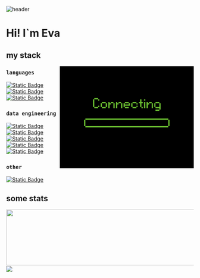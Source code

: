 <!---
<img src="comps.gif" width="1000" height="400" />
![](comps.gif)
-->
![header](https://capsule-render.vercel.app/api?type=waving&color=0:CAD0FF,100:D8ABFF&height=150&section=header&fontSize=50&fontColor=fcb0be)

# Hi! I`m Eva

## my stack
<img align="right" alt="GIF" src="img/connecting.gif" width="360px"/>

### `languages`
<a href="https://www.python.org" target="_blank">
  <img alt="Static Badge" 
       src="https://img.shields.io/badge/Python-blue?logo=Python&logoColor=white" 
       style="border: none;">
</a>
<a href="https://en.cppreference.com/w/c/language" target="_blank">
  <img alt="Static Badge" 
       src="https://img.shields.io/badge/C-%23A8B9CC?logo=C&logoColor=white" 
       style="border: none;">
</a>
<a href="https://en.cppreference.com/w/" target="_blank">
  <img alt="Static Badge" 
       src="https://img.shields.io/badge/C%2B%2B-%2300599C?logo=C%2B%2B&logoColor=white" 
       style="border: none;">
</a>


### `data engineering`
<a href="https://airflow.apache.org" target="_blank">
  <img alt="Static Badge" 
       src="https://img.shields.io/badge/Airflow-%23017CEE?logo=apacheairflow&logoColor=white" 
       style="border: none;">
</a>
<a href="https://spark.apache.org" target="_blank">
  <img alt="Static Badge" 
       src="https://img.shields.io/badge/Spark-%23E25A1C?logo=apachespark&logoColor=white" 
       style="border: none;">
</a>
<a href="https://kafka.apache.org" target="_blank">
  <img alt="Static Badge" 
       src="https://img.shields.io/badge/Kafka-%23231F20?logo=apachekafka&logoColor=white" 
       style="border: none;">
</a>
<a href="https://flink.apache.org" target="_blank">
  <img alt="Static Badge" 
       src="https://img.shields.io/badge/Flink-%23E6526F?logo=apacheflink&logoColor=white" 
       style="border: none;">
</a>
<a href="https://iceberg.apache.org" target="_blank">
  <img alt="Static Badge" 
       src="https://img.shields.io/badge/Iceberg-lightblue" 
       style="border: none;">
</a>

### `other`
<a href="https://www.gnu.org/savannah-checkouts/gnu/bash/manual/bash.html" target="_blank">
  <img alt="Static Badge" 
       src="https://img.shields.io/badge/Bash-%234EAA25?logo=gnubash&logoColor=white" 
       style="border: none;">
</a>

## some stats

<a href="https://github.com/anuraghazra/github-readme-stats">
  <img height=150 width=550 align="center" src="https://github-readme-stats.vercel.app/api?username=chzhShok&hide=prs,contribs&show_icons=true&theme=material-palenight&rank_icon=github" />
</a>
<a href="https://github.com/anuraghazra/convoychat">
  <img height=150 align="center" src="https://github-readme-stats.vercel.app/api/top-langs?username=chzhShok&size_weight=0.5&count_weight=0.5&theme=material-palenight&langs_count=5&layout=compact" />
</a>
